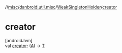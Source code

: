 //[misc](../../../index.md)/[danbroid.util.misc](../index.md)/[WeakSingletonHolder](index.md)/[creator](creator.md)

# creator

[androidJvm]\
val [creator](creator.md): ([A](index.md)) -> [T](index.md)

